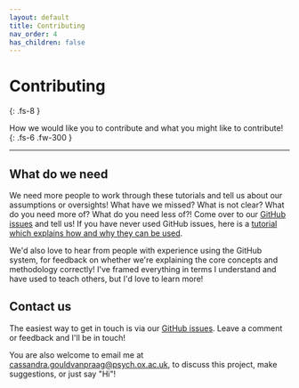 ```yaml
---
layout: default
title: Contributing
nav_order: 4
has_children: false
---
```


# Contributing
{: .fs-8 }

How we would like you to contribute and what you might like to contribute!
{: .fs-6 .fw-300 }

---

## What do we need

We need more people to work through these tutorials and tell us about our assumptions or oversights! What have we missed? What is not clear? What do you need more of? What do you need less of?! Come over to our [GitHub issues](https://github.com/cassgvp/github-for-collaborative-documentation/issues) and tell us! If you have never used GitHub issues, here is a [tutorial which explains how and why they can be used](.docs/tut/5-Github-issues.md).

We'd also love to hear from people with experience using the GitHub  system, for feedback on whether we're explaining the core concepts and methodology correctly! I've framed everything in terms I understand and have used to teach others, but I'd love to learn more!

## Contact us

The easiest way to get in touch is via our [GitHub issues](https://github.com/cassgvp/github-for-collaborative-documentation/issues). Leave a comment or feedback and I'll be in touch!

You are also welcome to email me at [cassandra.gouldvanpraag@psych.ox.ac.uk](mailto:cassandra.gouldvanpraag@psych.ox.ac.uk), to discuss this project, make suggestions, or just say "Hi"!
